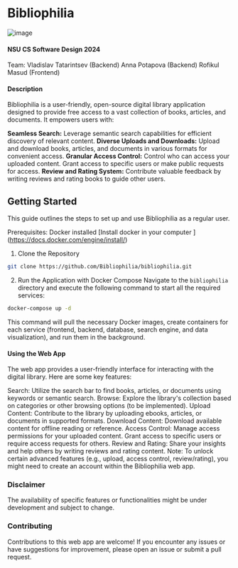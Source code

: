 # Bibliophilia
![image](https://github.com/Bibliophilia/bibliophilia/assets/69720999/a612f73e-e4e9-4bfd-abf1-c4c21e06ac7b)



#### NSU CS Software Design 2024

Team:
Vladislav Tatarintsev (Backend) 
Anna Potapova (Backend)
Rofikul Masud (Frontend)


#### Description

Bibliophilia is a user-friendly, open-source digital library application designed to provide free access to a vast collection of books, articles, and documents. It empowers users with:

**Seamless Search:** Leverage semantic search capabilities for efficient discovery of relevant content.
**Diverse Uploads and Downloads:** Upload and download books, articles, and documents in various formats for convenient access.
**Granular Access Control:** Control who can access your uploaded content. Grant access to specific users or make public requests for access.
**Review and Rating System:** Contribute valuable feedback by writing reviews and rating books to guide other users.


## Getting Started
This guide outlines the steps to set up and use Bibliophilia as a regular user.

Prerequisites:
Docker installed [Install docker in your computer ] (https://docs.docker.com/engine/install/)


1. Clone the Repository
```bash
git clone https://github.com/Bibliophilia/bibliophilia.git
```


2. Run the Application with Docker Compose
Navigate to the `bibliophilia` directory and execute the following command to start all the required services:
```bash
docker-compose up -d
```
This command will pull the necessary Docker images, create containers for each service (frontend, backend, database, search engine, and data visualization), and run them in the background.

#### Using the Web App

The web app provides a user-friendly interface for interacting with the digital library. Here are some key features:

Search: Utilize the search bar to find books, articles, or documents using keywords or semantic search.
Browse: Explore the library's collection based on categories or other browsing options (to be implemented).
Upload Content: Contribute to the library by uploading ebooks, articles, or documents in supported formats.
Download Content: Download available content for offline reading or reference.
Access Control: Manage access permissions for your uploaded content. Grant access to specific users or require access requests for others.
Review and Rating: Share your insights and help others by writing reviews and rating content.
Note: To unlock certain advanced features (e.g., upload, access control, review/rating), you might need to create an account within the Bibliophilia web app.



### Disclaimer
The availability of specific features or functionalities might be under development and subject to change.

### Contributing
Contributions to this web app are welcome! If you encounter any issues or have suggestions for improvement, please open an issue or submit a pull request.
